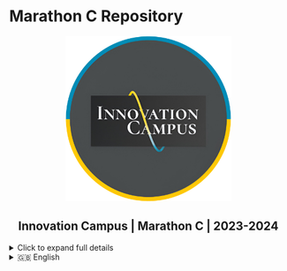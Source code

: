 # Marathon C Repository

<p align="center">
  <a href="https://campus.kpi.kharkov.ua/ua/">
    <img src="imgs/Cumpus.png" alt="Innovation Campus" width="300" height="300">
  </a>
  <br>
  <h2 align="center"><strong>Innovation Campus | Marathon C | 2023-2024</strong></h2>
</p>

<details>
  <summary>Click to expand full details</summary>

### **Description**

Hey there! You code the world, and it's time to prove it. During this Marathon, you will overcome a lot of challenges. With each challenge you overcome, you will gain skills that will be useful to you in life in any situation and under any circumstances.

During the Marathon C, you will get a strong knowledge base of computer science. It will be difficult, but it will be worth it. After completing this Marathon, you'll be ready to proceed to other challenges, technologies, and programming languages.

Well then, no time to waste, let's get started.
And remember, education is not preparation for life. Education is a part of life.


### **Technologies and Tools Used**

During the Marathon, you will work with a variety of technologies and tools, including:

- **Operating Systems**: UNIX, Linux, macOS
- **Programming Languages**: Bash, C
- **Development Tools**:
  - Vim, Emacs (text editors)
  - Terminal (or iTerm for macOS)
  - Git (version control system)
- **Build Systems**: Makefile
- **Debugging Tools**: Standard Error, Macros for debugging
- **Data Structures**: Arrays, Linked Lists
- **Algorithms**: Sorting, Pointers-based programming, Pathfinding algorithms
- **Memory Management**: Dynamic memory allocation, manual memory management techniques
- **Networking**: Basics of file I/O and communication between processes
- **Mathematical Foundations**: Implementing standard mathematical functions in C

---

### **Analysis**

During the Marathon, you will learn to:

- Analyze tasks deeply to find effective solutions.
- Work independently and collaboratively.
- Manage your time effectively to meet deadlines.
- Submit and evaluate solutions through peer-to-peer review and automatic grading by Oracle.

If you have any questions or don't understand something, ask other students or just Google it. Use your brain and follow the white rabbit to prove that you are the Chosen one!

---

**Feel free to fork and use this repository if you are a Ucode student too. Happy coding!**

</details>

<details>
  <summary>🇬🇧 English</summary>

  ## Engage

  ### DESCRIPTION
  Hey there!
  Welcome to the code world, and it's time to prove it. During this Marathon, you will overcome a lot of challenges. With each challenge you overcome, you will gain skills that will be useful to you in life in any situation and under any circumstances.

  During the Marathon C, you will get a strong knowledge base of computer science. It will be difficult, but it will be worth it. After completing this Marathon, you'll be ready to proceed to the other challenges, technologies, and programming languages.

  Well then, no time to waste, let's get started.
  And remember, education is not preparation for life. Education is a part of life.

  ### BIG IDEA
  Find your way to success.

  ### ESSENTIAL QUESTION
  How to effectively use all the components of the educational system to get as much experience as possible?

  ### CHALLENGE
  Start learning programming.

  ## Investigate

  ### GUIDING QUESTIONS
  We invite you to find answers to the following questions. By researching and answering them, you will gain the knowledge necessary to complete the challenge. To find answers, ask the students around you and search the internet. We encourage you to ask as many questions as possible. Note down your findings and discuss them with your peers.

  - What is your name? How old are you? What do you do in life?
  - What do you know about programming?
    - What is your background in programming?
    - Why are you interested in learning programming?
  - What ideas can be implemented using programming?
  - What skills do you want to get?
    - What product would you like to create using acquired skills?
  - What do you need to start learning?
  - Are you ready to start?

  ### GUIDING ACTIVITIES
  Complete the following activities. Don't forget that you have a limited time to overcome the challenge. Use it wisely. Distribute tasks correctly.

  - Get to know and understand the operating system (OS), add the languages you need.
    - Read the book [ftp://ftp.osaw.ac.at/pc/e-books/linux/learn_unix.pdf](ftp://ftp.osaw.ac.at/pc/e-books/linux/learn_unix.pdf).
  - Connect to the ucode connect iMac.
  - Open the Terminal or the iTerm utility. Watch the video tutorial about command-line interfaces.
  - Type `vim`. The Vim text editor should open. Learn how to exit the editor without closing the Terminal and try opening Vim again. If you don't know how to do this google how to exit Vim or watch the video tutorial. And now type `emacs`. Understand how to do the same actions with this text editor.
    - You can find out that Vim and Emacs are directly in the Terminal. Just type `man vim` and later repeat with `man emacs`. Press `q` to quit from `man`.
    - Watch the video tutorial about git that we have prepared for you. You can also find it in LMS->Media->git.mp4
    - Clone your git repository that is issued on the challenge page in the LMS. Use `git clone` for this.
    - Proceed to the next tasks.
  - Communicate with students and share information.

  ### ANALYSIS
  Analyze your findings. What conclusions have you made after completing guiding questions and activities? In addition to your thoughts and conclusions, here are some more analysis results.

  - Be attentive to all statements of the story. Examine the given examples carefully. They may contain details that are not mentioned in the task.
  - Analyze all information you have collected during the preparation stages.
  - Perform only those tasks that are given in this document.
  - Submit your files using the layout described in the story. Only useful files allowed, garbage shall not pass!
  - Execute tasks in the Terminal or iTerm with `zsh`.
  - Pay attention to what is allowed. Use of forbidden stuff is considered a cheat and your challenge will be failed.
  - The solution will be checked and graded by students like you. Peer to Peer learning. Also, the challenge will pass automatic evaluation which is called Oracle.
  - If you have any questions or don't understand something, ask other students or just Google it.
  - Use your brain and follow the white rabbit to prove that you are the Chosen one!

  ## Technologies Used
  <div style = "display: flex; align-items: flex-start; gap: 10px;">
      <span style = "margin-top: 10px;"><b>Programming Languages:</b></span>
  <div style = "display: flex; gap: 10px;">
    <img src = "https://skillicons.dev/icons?i=bash" alt = "Bash" style = "width: 40px; height: 40px;">
    <img src = "https://skillicons.dev/icons?i=c" alt = "C" style = "width: 40px; height: 40px;">
  </div>
</div>

<span style = "margin-top: 10px;"></span>

  <div style = "display: flex; align-items: flex-start; gap: 10px;">
      <span style = "margin-top: 10px;"><b>Tools:</b></span>
  <div style = "display: flex; gap: 10px;">
    <img src = "https://skillicons.dev/icons?i=vim" alt = "Vim" style = "width: 40px; height: 40px;">
    <img src = "https://skillicons.dev/icons?i=emacs" alt = "Emacs" style = "width: 40px; height: 40px;">
    <img src = "https://skillicons.dev/icons?i=git" alt = "Git" style = "width: 40px; height: 40px;">
    <img src = "https://skillicons.dev/icons?i=github" alt = "Github" style = "width: 40px; height: 40px;">
    <img src = "https://skillicons.dev/icons?i=gitlab" alt = "Gitlab" style = "width: 40px; height: 40px;">
    <img src = "https://skillicons.dev/icons?i=md" alt = "Markdown" style = "width: 40px; height: 40px;">
  </div>
</div>

<span style = "margin-top: 10px;"></span>

  <div style = "display: flex; align-items: flex-start; gap: 10px;">
      <span style = "margin-top: 10px;"><b>Operating System:</b></span>
  <div style = "display: flex; gap: 10px;">
    <img src = "https://skillicons.dev/icons?i=linux" alt = "Linux" style = "width: 40px; height: 40px;">
    <img src = "https://skillicons.dev/icons?i=apple" alt = "MacOS" style = "width: 40px; height: 40px;">
    <img src = "https://skillicons.dev/icons?i=windows" alt = "Windows" style = "width: 40px; height: 40px;">
  </div>
</div>

  ## Tasks

| Name         | Description                                                                 | Oracle Mark | Total Mark |
|--------------|-----------------------------------------------------------------------------|:-----------:|:----------:|
| Sprint00     | The basics of UNIX systems (shell, terminal, UNIX utilities, git, etc).    |     65      |     82     |
| Sprint01     | The basics of writing code in C (loops, variables, functions, etc).        |     40      |     70     |
| Sprint02     | Standard functions and the basics of mathematics implementation in C.      |     94      |     97     |
| Sprint03     | Pointers in C and more complex algorithms.                                 |     80      |     90     |
| Checkpoint00 | Challenge yourself without internet, peers, notes, books or any other third-party help. |    102      |    102     |
| Race00       | Representation of 3d cube and pyramid on the standard output.              |    100      |    100     |
| Sprint04     | Arrays and derivative from them.                                           |     76      |     88     |
| Sprint05     | Simple programs and command-line arguments.                                |     35      |     68     |
| Sprint06     | Own library and sorting algorithms.                                        |     69      |     85     |
| Sprint07     | Memory allocation and memory management.                                   |     58      |     79     |
| Sprint08     | Header files and structures.                                               |     88      |     94     |
| Checkpoint01 | Challenge yourself without internet, peers, notes, books or any other third-party help. |    115      |    115     |
| Sprint09     | Makefile, macros, standard error, function pointers.                       |     52      |     76     |
| Race01       | Decode encrypted math expression.                                          |      0      |      0     |
| Sprint10     | File I/O. Standard input and output.                                       |     40      |     70     |
| Sprint11     | Linked list.                                                               |     65      |     82     |
| Race02       | Find the shortest path in the maze between the entry and exit points.      |     94      |     97     |
| Race03       | Simulate the Matrix screensaver.                                           |      0      |      0     |
| Checkpoint02 | Challenge yourself without internet, peers, notes, books or any other third-party help. |     68      |     68     |

  Feel free to use this repository for your own UCODE works (if you are a UCODE student too). I'm working on this Marathon C since January 2024.

</details>
